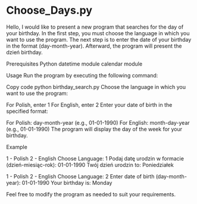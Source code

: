 # Choose_Days.py
Hello, I would like to present a new program that searches for the day of your birthday. 
In the first step, you must choose the language in which you want to use the program.
The next step is to enter the date of your birthday in the format (day-month-year). 
Afterward, the program will present the dzień birthday.

Prerequisites
  Python 
  datetime module
  calendar module
 
Usage
Run the program by executing the following command:


Copy code
python birthday_search.py
Choose the language in which you want to use the program:

For Polish, enter 1
For English, enter 2
Enter your date of birth in the specified format:

For Polish: day-month-year (e.g., 01-01-1990)
For English: month-day-year (e.g., 01-01-1990)
The program will display the day of the week for your birthday.

Example

1 - Polish
2 - English
Choose Language: 1
Podaj datę urodzin w formacie (dzień-miesiąc-rok): 01-01-1990
Twój dzień urodzin to: Poniedziałek

1 - Polish
2 - English
Choose Language: 2
Enter date of birth (day-month-year): 01-01-1990
Your birthday is: Monday


Feel free to modify the program as needed to suit your requirements.
